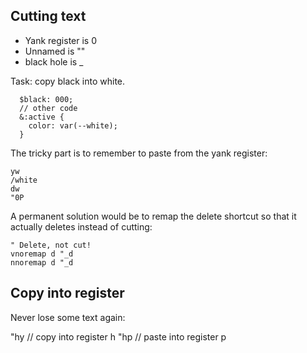 ## Cutting text
* Yank register is 0
* Unnamed is ""
* black hole is _

Task: copy black into white.
```
  $black: 000;
  // other code
  &:active {
    color: var(--white);
  }
```

The tricky part is to remember to paste from the yank register:
```
yw
/white
dw
"0P
```

A permanent solution would be to remap the delete shortcut so that it actually deletes instead of cutting:
```
" Delete, not cut!
vnoremap d "_d
nnoremap d "_d
```

## Copy into register
Never lose some text again:

"hy // copy into register h
"hp // paste into register p
